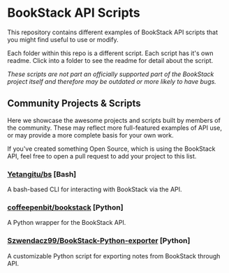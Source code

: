 # BookStack API Scripts

This repository contains different examples of BookStack API scripts that you might find useful to use or modify.


Each folder within this repo is a different script. Each script has it's own readme. Click into a folder to see the readme for detail about the script.


*These scripts are not part an officially supported part of the BookStack project itself and therefore may be outdated or more likely to have bugs.*

## Community Projects & Scripts

Here we showcase the awesome projects and scripts built by members of the community. These may reflect more full-featured examples of API use, or may provide a more complete basis for your own work.

If you've created something Open Source, which is using the BookStack API, feel free to open a pull request to add your project to this list.

### [Yetangitu/bs](https://github.com/Yetangitu/bs) [Bash]

A bash-based CLI for interacting with BookStack via the API.

### [coffeepenbit/bookstack](https://github.com/coffeepenbit/bookstack) [Python]

A Python wrapper for the BookStack API.

### [Szwendacz99/BookStack-Python-exporter](https://github.com/Szwendacz99/BookStack-Python-exporter) [Python]

A customizable Python script for exporting notes from BookStack through API.